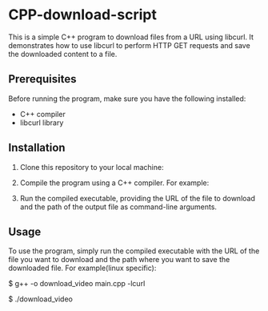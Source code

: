 # CPP-download-script

This is a simple C++ program to download files from a URL using libcurl. It demonstrates how to use libcurl to perform HTTP GET requests and save the downloaded content to a file.

## Prerequisites

Before running the program, make sure you have the following installed:

- C++ compiler
- libcurl library

## Installation

1. Clone this repository to your local machine:

2. Compile the program using a C++ compiler. For example:

3. Run the compiled executable, providing the URL of the file to download and the path of the output file as command-line arguments.


## Usage

To use the program, simply run the compiled executable with the URL of the file you want to download and the path where you want to save the downloaded file. For example(linux specific):

$ g++ -o download_video main.cpp -lcurl 

$ ./download_video
